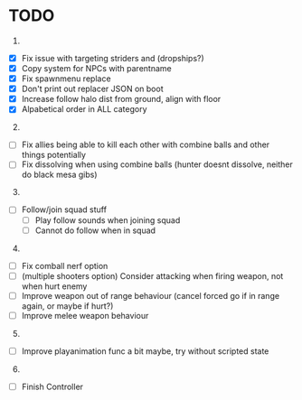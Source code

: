 # TODO
1.
- [x] Fix issue with targeting striders and (dropships?)
- [x] Copy system for NPCs with parentname
- [x] Fix spawnmenu replace
- [x] Don't print out replacer JSON on boot
- [x] Increase follow halo dist from ground, align with floor
- [x] Alpabetical order in ALL category

2.
- [ ] Fix allies being able to kill each other with combine balls and other things potentially
- [ ] Fix dissolving when using combine balls (hunter doesnt dissolve, neither do black mesa gibs)

3.
- [ ] Follow/join squad stuff
    - [ ] Play follow sounds when joining squad
    - [ ] Cannot do follow when in squad

4.
- [ ] Fix comball nerf option
- [ ] (multiple shooters option) Consider attacking when firing weapon, not when hurt enemy
- [ ] Improve weapon out of range behaviour (cancel forced go if in range again, or maybe if hurt?)
- [ ] Improve melee weapon behaviour

5.
- [ ] Improve playanimation func a bit maybe, try without scripted state

6.
- [ ] Finish Controller
